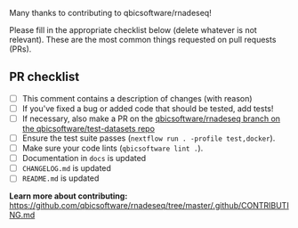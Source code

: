 Many thanks to contributing to qbicsoftware/rnadeseq!

Please fill in the appropriate checklist below (delete whatever is not relevant). These are the most common things requested on pull requests (PRs).

## PR checklist
 - [ ] This comment contains a description of changes (with reason)
 - [ ] If you've fixed a bug or added code that should be tested, add tests!
 - [ ] If necessary, also make a PR on the [qbicsoftware/rnadeseq branch on the qbicsoftware/test-datasets repo]( https://github.com/qbicsoftware/test-datasets/pull/new/qbicsoftware/rnadeseq)
 - [ ] Ensure the test suite passes (`nextflow run . -profile test,docker`).
 - [ ] Make sure your code lints (`qbicsoftware lint .`).
 - [ ] Documentation in `docs` is updated
 - [ ] `CHANGELOG.md` is updated
 - [ ] `README.md` is updated

**Learn more about contributing:** https://github.com/qbicsoftware/rnadeseq/tree/master/.github/CONTRIBUTING.md
